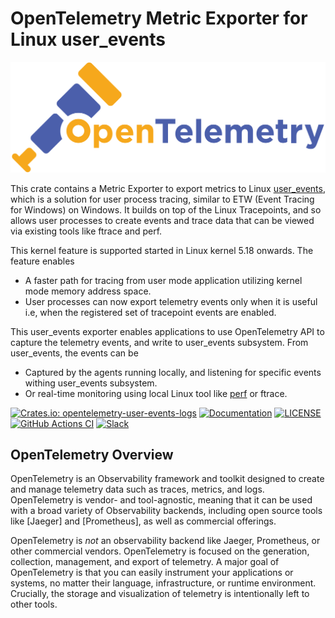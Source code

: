 # OpenTelemetry Metric Exporter for Linux user_events

![OpenTelemetry — An observability framework for cloud-native software.][splash]

[splash]: https://raw.githubusercontent.com/open-telemetry/opentelemetry-rust/main/assets/logo-text.png

This crate contains a Metric Exporter to export metrics to Linux
[user_events](https://docs.kernel.org/trace/user_events.html), which is a
solution for user process tracing, similar to ETW (Event Tracing for Windows) on
Windows. It builds on top of the Linux Tracepoints, and so allows user processes
to create events and trace data that can be viewed via existing tools like
ftrace and perf.

This kernel feature is supported started in Linux kernel 5.18 onwards. The feature enables
 - A faster path for tracing from user mode application utilizing kernel mode memory address space. 
 - User processes can now export telemetry events only when it is useful i.e, when the registered set of tracepoint events are enabled.

 This user_events exporter enables applications to use OpenTelemetry API to capture the telemetry events, and write to user_events subsystem. From user_events, the events can be
  - Captured by the agents running locally, and listening for specific events withing user_events subsystem.
  - Or real-time monitoring using local Linux tool like [perf](https://perf.wiki.kernel.org/index.php/Main_Page) or ftrace.

[![Crates.io: opentelemetry-user-events-logs](https://img.shields.io/crates/v/opentelemetry-user-events-logs.svg)](https://crates.io/crates/opentelemetry-user-events-logs)
[![Documentation](https://docs.rs/opentelemetry-user-events-logs/badge.svg)](https://docs.rs/opentelemetry-user-events-logs)
[![LICENSE](https://img.shields.io/crates/l/opentelemetry-user-events-logs)](./LICENSE)
[![GitHub Actions CI](https://github.com/open-telemetry/opentelemetry-rust/workflows/CI/badge.svg)](https://github.com/open-telemetry/opentelemetry-rust/actions?query=workflow%3ACI+branch%3Amain)
[![Slack](https://img.shields.io/badge/slack-@cncf/otel/rust-brightgreen.svg?logo=slack)](https://cloud-native.slack.com/archives/C03GDP0H023)

## OpenTelemetry Overview

OpenTelemetry is an Observability framework and toolkit designed to create and
manage telemetry data such as traces, metrics, and logs. OpenTelemetry is
vendor- and tool-agnostic, meaning that it can be used with a broad variety of
Observability backends, including open source tools like [Jaeger] and
[Prometheus], as well as commercial offerings.

OpenTelemetry is *not* an observability backend like Jaeger, Prometheus, or other
commercial vendors. OpenTelemetry is focused on the generation, collection,
management, and export of telemetry. A major goal of OpenTelemetry is that you
can easily instrument your applications or systems, no matter their language,
infrastructure, or runtime environment. Crucially, the storage and visualization
of telemetry is intentionally left to other tools.
